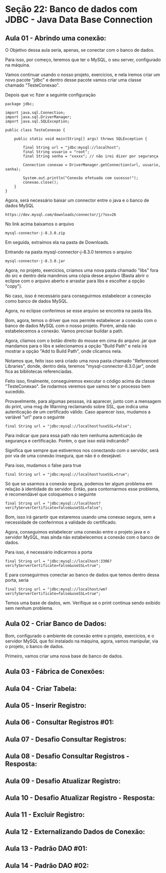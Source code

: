 # Seção 22: Banco de dados com JDBC - Java Data Base Connection

## Aula 01 - Abrindo uma conexão:
O Objetivo dessa aula seria, apenas, se conectar com o banco de dados.

Para isso, por começo, teremos que ter o MySQL, o seu server, configurado na máquina.

Vamos continuar usando o nosso projeto, exercicios, e nela iremos criar um novo pacote "jdbc" e dentro desse pacote vamos criar uma classe chamado "TesteConexao".

Depois que vc fizer a seguinte configuração

    package jdbc;

    import java.sql.Connection;
    import java.sql.DriverManager;
    import java.sql.SQLException;

    public class TesteConexao {

        public static void main(String[] args) throws SQLException {
            
            final String url = "jdbc:mysql://localhost";
            final String usuario = "root";
            final String senha = "xxxxx"; // não irei dizer por segurança
            
            Connection conexao = DriverManager.getConnection(url, usuario, senha);
            
            System.out.println("Conexão efetuada com sucesso!");
            conexao.close();
        }
    }

Agora, será necessário baixar um connector entre o java e o banco de dados MySQL

    https://dev.mysql.com/downloads/connector/j/?os=26

No link acima baixamos o arquivo 

    mysql-connector-j-8.3.0.zip

Em seguida, extraímos ela na pasta de Downloads.

Entrando na pasta mysql-connector-j-8.3.0 teremos o arquivo

    mysql-connector-j-8.3.0.jar

Agora, no projeto, exercicios, criamos uma nova pasta chamado "libs" fora do src e dentro dela mandmos uma cópia desse arquivo (Basta abrir o eclipse com o arquivo aberto e arrastar para libs e escolher a opção "copy").

No caso, isso é necessário para conseguirmos estabelecer a conexção como banco de dados MySQL.

Agora, no eclipse conferimos se esse arquivo se encontra na pasta libs.

Bom, agora, temos o driver que nos permite estabelecer a conexão com o banco de dados MySQL com o nosso projeto. Porém, ainda não estabelecemos a conexão. Vamos precisar buildar a path.

Agora, cliamos com o botão direito do mouse em cima do arquivo .jar que mandamos para o libs e selecionamos a opção "Build Path" e nela irá mostrar a opção "Add to Build Path", onde clicamos nela.

Notamos que, feito isso será criado uma nova pasta chamado "Referenced Libraries", donde, dentro dela, teremos "mysql-connector-8.3.0.jar", onde fica as bibliotecas referenciadas.

Feito isso, finalmente, conseguiremos executar o código acima da classe "TesteConexao". Se rodarmos veremos que vamos ter o processo bem sucedido.

Provavelmente, para algumas pessoas, irá aparecer, junto com a mensagem do print, uma msg de Warning reclamando sobre SSL, que indica uma autenticação de um certificado válido. Caso aparecer isso, mudamos a variável "url" para o seguinte

    final String url = "jdbc:mysql://localhost?useSSL=false";

Para indicar que para essa path não tem nenhuma autenticação de segurança e certificação. Porém, o que isso está indicando?

Significa que sempre que estivermos nos conectando com o servidor, será por via de uma conexão insegura, que não é o desejável.

Para isso, mudamos o false para true

    final String url = "jdbc:mysql://localhost?useSSL=true";

Só que se usarmos a conexão segura, podemos ter algum problema em relação à identidade do servidor. Então, para contornarmos esse problema, é recomendável que coloquemos o seguinte

    final String url = "jdbc:mysql://localhost?verifyServerCertificate=false&useSSL=false";

Bom, isso irá garantir que estaremos usando uma conexao segura, sem a necessidade de conferirmos a validade do certificado.

Agora, conseguimos estabelecer uma conexão entre o projeto java e o servidor MySQL, mas ainda não estabelecemos a conexão com o banco de dados.

Para isso, é necessário indicarmos a porta

    final String url = "jdbc:mysql://localhost:3306?verifyServerCertificate=false&useSSL=true";

E para conseguirmos conectar ao banco de dados que temos dentro dessa porta, seria

    final String url = "jdbc:mysql://localhost/wm?verifyServerCertificate=false&useSSL=true";

Temos uma base de dados, wm. Verifique se o print continua sendo exibido sem nenhum problema.

## Aula 02 - Criar Banco de Dados:
Bom, configurado o ambiente de conexão entre o projeto, exercicios, e o servidor MySQL que foi instalado na máquina, agora, vamos manipular, via o projeto, o banco de dados.

Primeiro, vamos criar uma nova base de banco de dados.

## Aula 03 - Fábrica de Conexões:

## Aula 04 - Criar Tabela:

## Aula 05 - Inserir Registro:

## Aula 06 - Consultar Registros #01:

## Aula 07 - Desafio Consultar Registros:

## Aula 08 - Desafio Consultar Registros - Resposta:

## Aula 09 - Desafio Atualizar Registro:

## Aula 10 - Desafio Atualizar Registro - Resposta:

## Aula 11 - Excluir Registro:

## Aula 12 - Externalizando Dados de Conexão:

## Aula 13 - Padrão DAO #01:

## Aula 14 - Padrão DAO #02:
